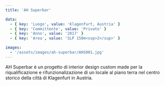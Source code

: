 ```yaml
---
title: 'AH Superbar'

data:
  - { key: 'Luogo', value: 'Klagenfurt, Austria' }
  - { key: 'Committente', value: 'Privato' }
  - { key: 'Anno', value: '2017' }
  - { key: 'Area', value: 'SLP 150m<sup>2</sup>' }

images:
  - '/assets/images/ah-superbar/AHS001.jpg'
---
```


AH Superbar è un progetto di interior design custom made per la riqualificazione e
rifunzionalizazione di un locale al piano terra nel centro storico della città di
Klagenfurt in Austria.
